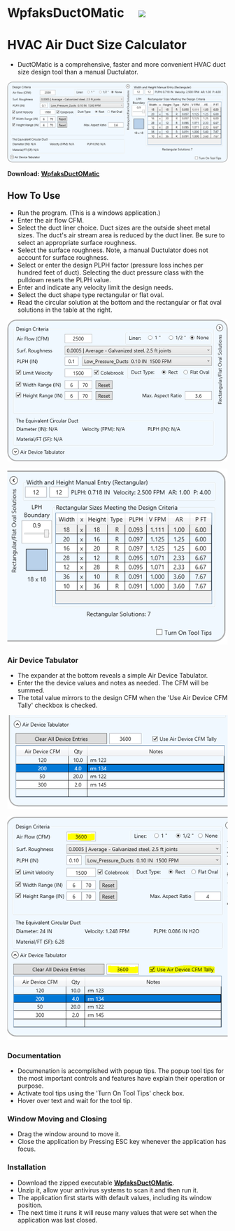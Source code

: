 #  WpfaksDuctOMatic&nbsp;&nbsp;&nbsp;&nbsp;&nbsp;![](WpfaksDuctOMatic/DuctoMaticIcon.ico)

#  HVAC Air Duct Size Calculator

-  DuctOMatic is a comprehensive, faster and more convenient HVAC duct size design tool than a manual Ductulator.

![Duct-O-Matic](Images/Duct0Matic-01.PNG)

**Download:** **[WpfaksDuctOMatic](BuiltAlready/WpfaksDuctOMatic.zip)**

##  How To Use

-  Run the program. (This is a windows application.)
-  Enter the air flow CFM.
-  Select the duct liner choice. Duct sizes are the outside sheet metal sizes. The duct's air stream area is reduced by the duct liner. Be sure to select an appropriate surface roughness.
-  Select the surface roughness. Note, a manual Ductulator does not account for surface roughness.
-  Select or enter the design PLPH factor (pressure loss inches per hundred feet of duct). Selecting the duct pressure class with the pulldown resets the PLPH value.
-  Enter and indicate any velocity limit the design needs.
-  Select the duct shape type rectangular or flat oval.
-  Read the circular solution at the bottom and the rectangular or flat oval solutions in the table at the right.

![Duct-O-Matic](Images/Duct0Matic-03.PNG)

![Duct-O-Matic](Images/Duct0Matic-04.PNG)

###  Air Device Tabulator
-  The expander at the bottom reveals a simple Air Device Tabulator.
-  Enter the the device values and notes as needed. The CFM will be summed.
-  The total value mirrors to the design CFM when the 'Use Air Device CFM Tally' checkbox is checked.

![Duct-O-Matic](Images/Duct0Matic-05.PNG)

![Duct-O-Matic](Images/Duct0Matic-06.PNG)

###  Documentation
-  Documenation is accomplished with popup tips. The popup tool tips for the most important controls and features have explain their operation or purpose.
-  Activate tool tips using the 'Turn On Tool Tips' check box.
-  Hover over text and wait for the tool tip.

### Window Moving and Closing
-  Drag the window around to move it.
-  Close the application by Pressing ESC key whenever the application has focus.

###  Installation
-  Download the zipped executable **[WpfaksDuctOMatic](BuiltAlready/WpfaksDuctOMatic.zip)**.
-  Unzip it, allow your antivirus systems to scan it and then run it.
-  The application first starts with default values, including its window position.
-  The next time it runs it will reuse many values that were set when the application was last closed.
